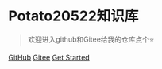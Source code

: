 # **Potato20522知识库**

> 欢迎进入github和Gitee给我的仓库点个⭐



[GitHub](https://github.com/Potato20522) [Gitee](https://gitee.com/potato20522)  [Get Started](README.md) 

